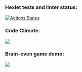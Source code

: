 ### Hexlet tests and linter status:
[![Actions Status](https://github.com/yurynefedov/frontend-project-44/workflows/hexlet-check/badge.svg)](https://github.com/yurynefedov/frontend-project-44/actions)

### Code Climate:
<a href="https://codeclimate.com/github/yurynefedov/frontend-project-44/maintainability"><img src="https://api.codeclimate.com/v1/badges/ed7ca7f084425c691b29/maintainability" /></a>

### Brain-even game demo:
<a href="https://asciinema.org/a/525806" target="_blank"><img src="https://asciinema.org/a/525806.svg" /></a>